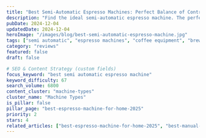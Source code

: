 ```yaml
---
title: "Best Semi-Automatic Espresso Machines: Perfect Balance of Control & Convenience"
description: "Find the ideal semi-automatic espresso machine. The perfect balance between manual control and automated convenience for home baristas."
pubDate: 2024-12-04
updatedDate: 2024-12-04
heroImage: "/images/blog/best-semi-automatic-espresso-machine.jpg"
tags: ["semi automatic", "espresso machines", "coffee equipment", "brewing control"]
category: "reviews"
featured: false
draft: false

# SEO & Content Strategy (custom fields)
focus_keyword: "best semi automatic espresso machine"
keyword_difficulty: 67
search_volume: 6800
content_cluster: "machine-types"
cluster_name: "Machine Types"
is_pillar: false
pillar_page: "best-espresso-machine-for-home-2025"
priority: 2
stars: 4
related_articles: ["best-espresso-machine-for-home-2025", "best-manual-espresso-machine", "best-automatic-espresso-machine"]
---
```


